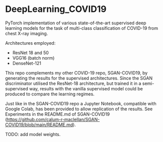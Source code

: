 # DeepLearning_COVID19
PyTorch implementation of various state-of-the-art supervised deep learning models for the task of multi-class classification of COVID-19 from chest X-ray imaging. 

Architectures employed:
- ResNet 18 and 50
- VGG16 (batch norm)
- DenseNet-121

This repo complements my other COVID-19 repo, SGAN-COVID19, by generating the results for the supervised architectures. Since the SGAN discriminator utilised the ResNet-18 architecture, but trained it in a semi-supervised way, results with the vanilla supervised model could be produced to compare the learning regimes.

Just like in the SGAN-COVID19 repo a Jupyter Notebook, compatible with Google Colab, has been provided to allow replication of the results. See Experiments in the README.md of SGAN-COVID19 (https://github.com/calum-r-maclellan/SGAN-COVID19/blob/main/README.md).

TODO: add model weights.
